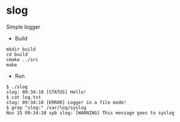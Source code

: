# slog
Simple logger

- Build
```
mkdir build
cd build
cmake ../src
make
```
- Run
```
$ ./slog
slog: 09:34:10 [STATUS] Hello!
$ cat log.txt 
slog: 09:34:10 [ERROR] Logger in a file mode!
$ grep "slog:" /var/log/syslog
Nov 15 09:34:10 spb slog: [WARNING] This message goes to syslog
```